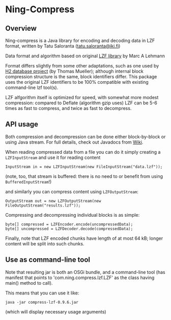 # Ning-Compress

## Overview

Ning-compress is a Java library for encoding and decoding data in LZF format, written by Tatu Saloranta (tatu.saloranta@iki.fi)

Data format and algorithm based on original [LZF library](http://freshmeat.net/projects/liblzf) by Marc A Lehmann

Format differs slightly from some other adaptations, such as one used by [H2 database project](http://www.h2database.com) (by Thomas Mueller); although internal block compression structure is the same, block identifiers differ.
This package uses the original LZF identifiers to be 100% compatible with existing command-line lzf tool(s).

LZF alfgorithm itself is optimized for speed, with somewhat more modest compression: compared to Deflate (algorithm gzip uses) LZF can be 5-6 times as fast to compress, and twice as fast to decompress.

## API usage

Both compression and decompression can be done either block-by-block or using Java stream.
For full details, check out Javadocs from [Wiki](compress/wiki).

When reading compressed data from a file you can do it simply creating a `LZFInputStream` and use it for reading content

    InputStream in = new LZFInputStream(new FileInputStream("data.lzf"));

(note, too, that stream is buffered: there is no need to or benefit from using `BufferedInputStream`!)

and similarly you can compress content using `LZFOutputStream`:

    OutputStream out = new LZFOutputStream(new FileOutputStream("results.lzf"));

Compressing and decompressing individual blocks is as simple:

    byte[] compressed = LZFEncoder.encode(uncompressedData);
    byte[] uncompressed = LZFDecoder.decode(compressedData);

Finally, note that LZF encoded chunks have length of at most 64 kB; longer content will be split into such chunks.

## Use as command-line tool

Note that resulting jar is both an OSGi bundle, and a command-line tool (has manifest that points to 'com.ning.compress.lzf.LZF' as the class having main() method to call).

This means that you can use it like:

    java -jar compress-lzf-0.9.6.jar
  
(which will display necessary usage arguments)

